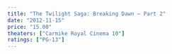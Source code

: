 ```yaml
---
title: "The Twilight Saga: Breaking Dawn – Part 2"
date: "2012-11-15"
price: "15.00"
theaters: ["Carmike Royal Cinema 10"]
ratings: ["PG-13"]
---
```

